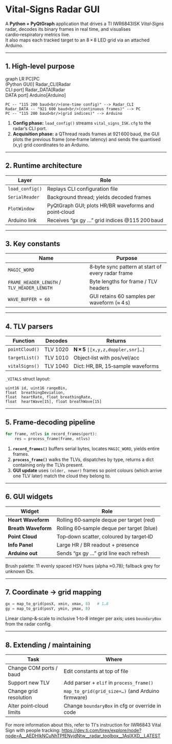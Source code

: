 # Vital‑Signs Radar GUI

A **Python + PyQtGraph** application that drives a TI IWR6843ISK *Vital‑Signs* radar, decodes its binary frames in real time, and visualises cardio‑respiratory metrics live.  
It also maps each tracked target to an 8 × 8 LED grid via an attached Arduino.

---

## 1. High‑level purpose

graph LR
    PC[PC<br/>(Python GUI)]
    Radar_CLI[Radar<br/>CLI port]
    Radar_DATA[Radar<br/>DATA port]
    Arduino[Arduino]

    PC -- "115 200 baud<br/>(one‑time config)" --> Radar_CLI
    Radar_DATA -- "921 600 baud<br/>(continuous frames)" --> PC
    PC -- "115 200 baud<br/>(grid indices)" --> Arduino

1. **Config phase:** `load_config()` streams `vital_signs_ISK.cfg` to the radar’s CLI port.  
2. **Acquisition phase:** a QThread reads frames at 921 600 baud, the GUI plots the previous frame (one‑frame latency) and sends the quantised (x,y) grid coordinates to an Arduino.

---

## 2. Runtime architecture

| Layer | Role |
|-------|------|
| `load_config()` | Replays CLI configuration file |
| `SerialReader`  | Background thread; yields decoded frames |
| `PlotWindow`    | PyQtGraph GUI; plots HR/BR waveforms and point‑cloud |
| Arduino link    | Receives “gx gy …” grid indices @115 200 baud |

---

## 3. Key constants

| Name | Purpose |
|------|---------|
| `MAGIC_WORD` | 8‑byte sync pattern at start of every radar frame |
| `FRAME_HEADER_LENGTH` / `TLV_HEADER_LENGTH` | Byte lengths for frame / TLV headers |
| `WAVE_BUFFER = 60` | GUI retains 60 samples per waveform (≈ 4 s) |

---

## 4. TLV parsers

| Function | Decodes | Returns |
|----------|---------|---------|
| `pointCloud()` | TLV 1020 | **N × 5** `[[x,y,z,doppler,snr]…]` |
| `targetList()` | TLV 1010 | Object‑list with pos/vel/acc |
| `vitalSigns()` | TLV 1040 | Dict: HR, BR, 15‑sample waveforms |

`_VITALS` struct layout:

```text
uint16 id, uint16 rangeBin,
float  breathingDeviation,
float  heartRate, float breathingRate,
float  heartWave[15], float breathWave[15]
```

---

## 5. Frame‑decoding pipeline

```python
for frame, ntlvs in record_frames(port):
    res = process_frame(frame, ntlvs)
```

1. **`record_frames()`** buffers serial bytes, locates `MAGIC_WORD`, yields entire frames.  
2. **`process_frame()`** walks the TLVs, dispatches by type, returns a dict containing only the TLVs present.  
3. **GUI update** uses `(older, newer)` frames so point colours (which arrive one TLV later) match the cloud they belong to.

---

## 6. GUI widgets

| Widget | Role |
|--------|------|
| **Heart Waveform** | Rolling 60‑sample deque per target (red) |
| **Breath Waveform** | Rolling 60‑sample deque per target (blue) |
| **Point Cloud** | Top‑down scatter, coloured by target‑ID |
| **Info Panel** | Large HR / BR readout + presence |
| **Arduino out** | Sends “gx gy …” grid line each refresh |

Brush palette: 11 evenly spaced HSV hues (alpha ≈0.78); fallback grey for unknown IDs.

---

## 7. Coordinate → grid mapping

```python
gx = map_to_grid(posX, xmin, xmax, 8)   # 1…8
gy = map_to_grid(posY, ymin, ymax, 8)
```

Linear clamp‑&‑scale to inclusive 1‑to‑8 integer per axis; uses `boundaryBox` from the radar config.

---

## 8. Extending / maintaining

| Task | Where |
|------|-------|
| Change COM ports / baud | Edit constants at top of file |
| Support new TLV | Add parser + `elif` in `process_frame()` |
| Change grid resolution | `map_to_grid(grid_size=…)` (and Arduino firmware) |
| Alter point‑cloud limits | Change `boundaryBox` in cfg or override in code |

For more information about this, refer to TI's instruction for IWR6843 Vital Sign with people tracking: https://dev.ti.com/tirex/explore/node?node=A__AEDHIkNCuNhTPfENyjdNtw__radar_toolbox__1AslXXD__LATEST